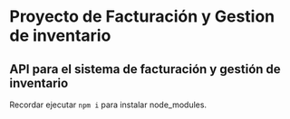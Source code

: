 # Proyecto de Facturación y Gestion de inventario

## API para el sistema de facturación y gestión de inventario

Recordar ejecutar `npm i` para instalar node_modules.
